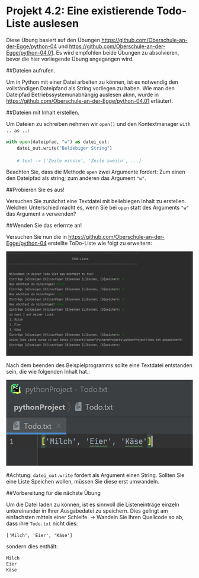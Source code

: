 # Projekt 4.2: Eine existierende Todo-Liste auslesen

Diese Übung basiert auf den Übungen https://github.com/Oberschule-an-der-Egge/python-04 und https://github.com/Oberschule-an-der-Egge/python-04.01. Es wird empfohlen beide Übungen zu absolvieren, bevor die hier vorliegende Übung angegangen wird.


##Dateien aufrufen.

Um in Python mit einer Datei arbeiten zu können, ist es notwendig den vollständigen Dateipfand als String vorliegen zu haben. Wie man den Dateipfad Betriebssystemunabhängig auslesen aknn, wurde in https://github.com/Oberschule-an-der-Egge/python-04.01 erläutert.




##Dateien mit Inhalt erstellen.



Um Dateien zu schreiben nehmen wir `open()` und den Kontextmanager `with .. as ..:`

```python
with open(dateipfad, "w") as datei_out:
    datei_out.write("Beliebiger String")
    
    # text -> ['Zeile eins\n', 'Zeile zwei\n', ...]
```

Beachten Sie, dass die Methode `open` zwei Argumente fordert: Zum einen den Dateipfad als string; zum anderen das Argument `"w"`.


##Probieren Sie es aus!

Versuchen Sie zunächst eine Textdatei mit beliebiegen Inhalt zu erstellen. Welchen Unterschied macht es, wenn Sie bei `open` statt des Arguments `"w"` das Argument `a` verwenden?


##Wenden Sie das erlernte an!

Versuchen Sie nun die in https://github.com/Oberschule-an-der-Egge/python-04 erstellte ToDo-Liste wie folgt zu erweitern:

![image](Todo_Liste_Persistenz.png)

Nach dem beenden des Beispielprogramms sollte eine Textdatei entstanden sein, die wie folgenden Inhalt hat.:

![image](Todo-Datei.png)

#Achtung: `datei_out.write` fordert als Argument einen String. Sollten Sie eine Liste Speichen wollen, müssen Sie diese erst umwandeln.


##Vorbereitung für die nächste Übung

Um die Datei laden zu können, ist es sinnvoll die Listeneinträge einzeln untereinander in Ihrer Ausgabedatei zu speichern. Dies gelingt am einfachsten mittels einer Schleife.
-> Wandeln Sie Ihren Quellcode so ab, dass ihre `Todo.txt` nicht dies:

`['Milch', 'Eier', 'Käse']`

sondern dies enthält:

```
Milch
Eier
Käse
```

